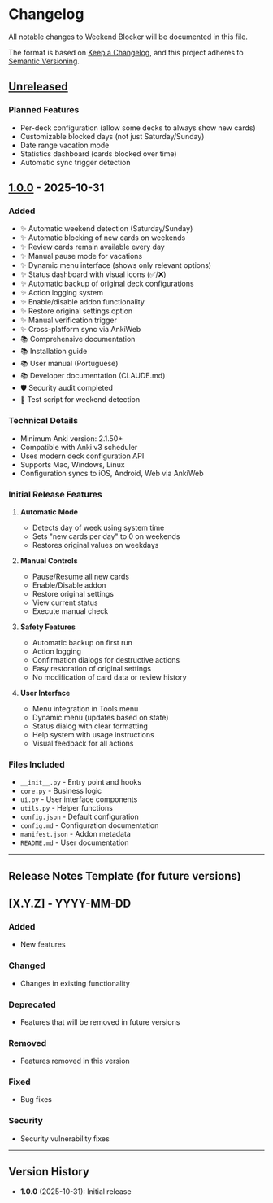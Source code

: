 # Changelog

All notable changes to Weekend Blocker will be documented in this file.

The format is based on [Keep a Changelog](https://keepachangelog.com/en/1.0.0/),
and this project adheres to [Semantic Versioning](https://semver.org/spec/v2.0.0.html).

## [Unreleased]

### Planned Features
- Per-deck configuration (allow some decks to always show new cards)
- Customizable blocked days (not just Saturday/Sunday)
- Date range vacation mode
- Statistics dashboard (cards blocked over time)
- Automatic sync trigger detection

## [1.0.0] - 2025-10-31

### Added
- ✨ Automatic weekend detection (Saturday/Sunday)
- ✨ Automatic blocking of new cards on weekends
- ✨ Review cards remain available every day
- ✨ Manual pause mode for vacations
- ✨ Dynamic menu interface (shows only relevant options)
- ✨ Status dashboard with visual icons (✅/❌)
- ✨ Automatic backup of original deck configurations
- ✨ Action logging system
- ✨ Enable/disable addon functionality
- ✨ Restore original settings option
- ✨ Manual verification trigger
- ✨ Cross-platform sync via AnkiWeb
- 📚 Comprehensive documentation
- 📚 Installation guide
- 📚 User manual (Portuguese)
- 📚 Developer documentation (CLAUDE.md)
- 🛡️ Security audit completed
- 🧪 Test script for weekend detection

### Technical Details
- Minimum Anki version: 2.1.50+
- Compatible with Anki v3 scheduler
- Uses modern deck configuration API
- Supports Mac, Windows, Linux
- Configuration syncs to iOS, Android, Web via AnkiWeb

### Initial Release Features
1. **Automatic Mode**
   - Detects day of week using system time
   - Sets "new cards per day" to 0 on weekends
   - Restores original values on weekdays

2. **Manual Controls**
   - Pause/Resume all new cards
   - Enable/Disable addon
   - Restore original settings
   - View current status
   - Execute manual check

3. **Safety Features**
   - Automatic backup on first run
   - Action logging
   - Confirmation dialogs for destructive actions
   - Easy restoration of original settings
   - No modification of card data or review history

4. **User Interface**
   - Menu integration in Tools menu
   - Dynamic menu (updates based on state)
   - Status dialog with clear formatting
   - Help system with usage instructions
   - Visual feedback for all actions

### Files Included
- `__init__.py` - Entry point and hooks
- `core.py` - Business logic
- `ui.py` - User interface components
- `utils.py` - Helper functions
- `config.json` - Default configuration
- `config.md` - Configuration documentation
- `manifest.json` - Addon metadata
- `README.md` - User documentation

---

## Release Notes Template (for future versions)

## [X.Y.Z] - YYYY-MM-DD

### Added
- New features

### Changed
- Changes in existing functionality

### Deprecated
- Features that will be removed in future versions

### Removed
- Features removed in this version

### Fixed
- Bug fixes

### Security
- Security vulnerability fixes

---

## Version History

- **1.0.0** (2025-10-31): Initial release

[Unreleased]: https://github.com/yourusername/anki-weekend-blocker/compare/v1.0.0...HEAD
[1.0.0]: https://github.com/yourusername/anki-weekend-blocker/releases/tag/v1.0.0
